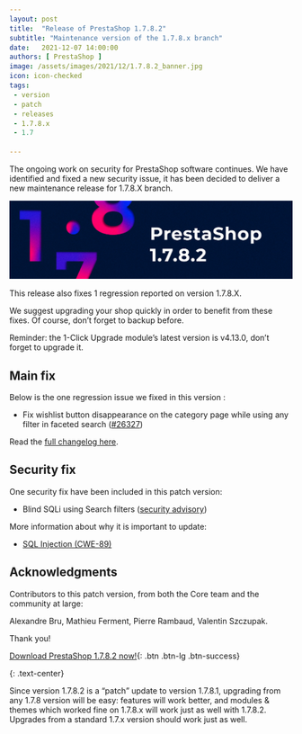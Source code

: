 ```yaml
---
layout: post
title:  "Release of PrestaShop 1.7.8.2"
subtitle: "Maintenance version of the 1.7.8.x branch"
date:   2021-12-07 14:00:00
authors: [ PrestaShop ]
image: /assets/images/2021/12/1.7.8.2_banner.jpg
icon: icon-checked
tags:
 - version
 - patch
 - releases
 - 1.7.8.x
 - 1.7

---
```


The ongoing work on security for PrestaShop software continues. We have identified and fixed a new security issue, it has been decided to deliver a new maintenance release for 1.7.8.X branch.

*![1.7.8.2 is available!](/assets/images/2021/12/1.7.8.2_banner.jpg)*

This release also fixes 1 regression reported on version 1.7.8.X.

We suggest upgrading your shop quickly in order to benefit from these fixes. Of course, don’t forget to backup before.

Reminder: the 1-Click Upgrade module’s latest version is v4.13.0, don’t forget to upgrade it.


## Main fix

Below is the one regression issue we fixed in this version :

- Fix wishlist button disappearance on the category page while using any filter in faceted search ([#26327](https://github.com/PrestaShop/PrestaShop/issues/26327))

Read the [full changelog here](https://github.com/PrestaShop/PrestaShop/releases/tag/1.7.8.2).


## Security fix

One security fix have been included in this patch version:

- Blind SQLi using Search filters ([security advisory](https://github.com/PrestaShop/PrestaShop/security/advisories/GHSA-6xxj-gcjq-wgf4))

More information about why it is important to update:

- [SQL Injection (CWE-89)](https://cwe.mitre.org/data/definitions/89.html)

## Acknowledgments

Contributors to this patch version, from both the Core team and the community at large:

Alexandre Bru, Mathieu Ferment, Pierre Rambaud, Valentin Szczupak.

Thank you!

[Download PrestaShop 1.7.8.2 now!](https://www.prestashop.com/en/download){: .btn .btn-lg .btn-success}

{: .text-center}

Since version 1.7.8.2 is a “patch” update to version 1.7.8.1, upgrading from any 1.7.8 version will be easy: features will work better, and modules & themes which worked fine on 1.7.8.x will work just as well with 1.7.8.2. Upgrades from a standard 1.7.x version should work just as well.
